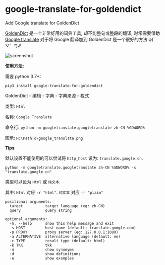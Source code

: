 # google-translate-for-goldendict
Add Google translate for GoldenDict

[GoldenDict][1] 是一个非常好用的词典工具, 却不能整句或整段的翻译, 时常需要借助 [Google translate][2] 对于将 Google 翻译加到 GoldenDict 是一个很好的方法 φ(゜▽゜*)♪

![screenshot](https://raw.githubusercontent.com/xinebf/google-translate-for-goldendict/master/screenshot.png)

**使用方法:**

需要 python 3.7+:

`pip3 install google-translate-for-goldendict`

GoldenDict - 编辑 - 字典 - 字典来源 - 程式

类型: `Html`

名称: `Google Translate`

命令行: `python -m googletranslate.googletranslate zh-CN %GDWORD%`

图示: `H:\PathTo\google_translate.png`

**Tips**

默认设置不能使用的可以尝试将 `http_host` 设为: `translate.google.cn`.

```
python -m googletranslate.googletranslate zh-CN %GDWORD% -s "translate.google.cn"
```

类型可以设为 `Html` 或 `纯文本`.

其中: `Html` 对应 `-r "html"`. `纯文本` 对应 `-r "plain"`

```
positional arguments:
  target          target language (eg: zh-CN)
  query           query string

optional arguments:
  -h, --help      show this help message and exit
  -s HOST         host name (default: translate.google.com)
  -p PROXY        proxy server (eg: 127.0.0.1:1080)
  -a ALTERNATIVE  alternative language (default: en)
  -r TYPE         result type (default: html)
  -k TKK          tkk
  -m              show synonyms
  -d              show definitions
  -e              show examples
```

[1]: https://github.com/goldendict/goldendict
[2]: https://translate.google.com/
